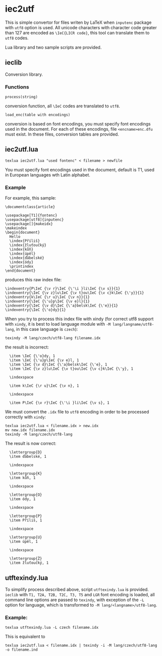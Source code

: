 iec2utf
===========

This is simple convertor for files writen by LaTeX when `inputenc` package
with `utf8` option is used. All unicode characters with character code
greater than 127 are encoded as `\IeC{LICR code}`, this tool can translate
them to `utf8` codes.

Lua library and two sample scripts are provided. 


ieclib
------

Conversion library. 

### Functions

`process(string)`

conversion function, all `\IeC` codes are translated to `utf8`.

`load_enc(table with encodings)`

conversion is based on font encodings, you must specify font encodings
used in the document. For each of these encodings, file `<encname>enc.dfu`
must exist. In these files, conversion tables are provided. 

iec2utf.lua
-----------

    texlua iec2utf.lua "used fontenc" < filename > newfile

You must specify font encodings used in the document, default is T1, used in
European languages wth Latin alphabet.

### Example

For example, this sample:

    \documentclass{article}

    \usepackage[T1]{fontenc}
    \usepackage[utf8]{inputenc}
    \usepackage[]{makeidx}
    \makeindex
    \begin{document}
      Hello
      \index{Příliš}
      \index{žluťoučký}
      \index{kůň}
      \index{úpěl}
      \index{ďábelské}
      \index{ódy}
      \printindex
    \end{document}

produces this raw index file:

    \indexentry{P\IeC {\v r}\IeC {\'\i }li\IeC {\v s}}{1}
    \indexentry{\IeC {\v z}lu\IeC {\v t}ou\IeC {\v c}k\IeC {\'y}}{1}
    \indexentry{k\IeC {\r u}\IeC {\v n}}{1}
    \indexentry{\IeC {\'u}p\IeC {\v e}l}{1}
    \indexentry{\IeC {\v d}\IeC {\'a}belsk\IeC {\'e}}{1}
    \indexentry{\IeC {\'o}dy}{1}

When you try to process this index file with xindy (for correct utf8 
support with `xindy`, it is best to load language module with 
`-M lang/langname/utf8-lang`, in this case language is `czech`):

    texindy -M lang/czech/utf8-lang filename.idx

the result is incorrect:

      \item \IeC {\'o}dy, 1
      \item \IeC {\'u}p\IeC {\v e}l, 1
      \item \IeC {\v d}\IeC {\'a}belsk\IeC {\'e}, 1
      \item \IeC {\v z}lu\IeC {\v t}ou\IeC {\v c}k\IeC {\'y}, 1

      \indexspace

      \item k\IeC {\r u}\IeC {\v n}, 1

      \indexspace

      \item P\IeC {\v r}\IeC {\'\i }li\IeC {\v s}, 1

We must convert the `.idx` file to `utf8` encoding in order to be processed
correctly with `xindy`:

    texlua iec2utf.lua < filename.idx > new.idx
    mv new.idx filename.idx
    texindy -M lang/czech/utf8-lang

The result is now correct:

      \lettergroup{D}
      \item ďábelské, 1

      \indexspace

      \lettergroup{K}
      \item kůň, 1

      \indexspace

      \lettergroup{O}
      \item ódy, 1

      \indexspace

      \lettergroup{P}
      \item Příliš, 1

      \indexspace

      \lettergroup{U}
      \item úpěl, 1

      \indexspace

      \lettergroup{Ž}
      \item žluťoučký, 1

utftexindy.lua
--------------

To simplify process described above, script `utftexindy.lua` is provided. 
`ieclib` with `T1, T2A, T2B, T2C, T3, T5` and `LGR` font encoding is loaded,
all command line options are passed to `texindy`, with exception of the `-L` 
option for language, which is transformed to `-M lang/<langname>/utf8-lang`.

### Example:

	texlua utftexindy.lua -L czech filename.idx

This is equivalent to 

	texlua iec2utf.lua < filename.idx | texindy -i -M lang/czech/utf8-lang -o filename.ind

